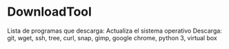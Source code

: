 # DownloadTool
Lista de programas que descarga: 
Actualiza el sistema operativo
Descarga: git, wget, ssh, tree, curl, snap, gimp, google chrome, python 3, virtual box
